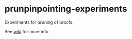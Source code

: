 # prunpinpointing-experiments

Experiments for pruning of proofs.

See [wiki](https://github.com/liveontologies/prunpinpointing-experiments/wiki) for more info.
